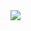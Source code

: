 <td style="position:relative;">
  <img align="center" style="position:absolute; z-index:1" src="https://i.loli.net/2020/06/26/fp7kmOtqaxezD1u.jpg" />
  <img align="left" style="position:absolute; z-index:2" src="https://github-readme-stats.vercel.app/api?username=baka-gourd&show_icons=true&theme=dracula&hide_border=true" />
  <img align="right" style="position:absolute; z-index:2" src="https://github-readme-stats.vercel.app/api/top-langs/?username=baka-gourd&theme=dracula&layout=compact" />
</td>
</a>
<head>
    <meta charset="UTF-8">
    <title>Title</title>
    <style>
        *{
            margin: 0px;
            padding: 0px;
        }
        #div{
            margin: 100px auto;
            width: 480px;
            height: 331px;
            background-image: url("https://i.loli.net/2020/06/26/fp7kmOtqaxezD1u.jpg");
        }
        #div1{
           width: 112px;
            height: 113px;
            background-image: url("https://github-readme-stats.vercel.app/api/top-langs/?username=baka-gourd&theme=dracula&layout=compact");
            float: right;
        }
        #div2{
            background-image: url("https://github-readme-stats.vercel.app/api?username=baka-gourd&show_icons=true&theme=dracula&hide_border=true");
            float: left;
            /*position: relative;*/
            /*top: 286px;*/
            /*left: 100px;*/
            margin-top: 286px;
            margin-right: -100px;
        }
    </style>
</head>
<body>
     <div id="div">
         <div id="div1"></div>
         <div id="div2"></div>
     </div>
</body>
</html>
